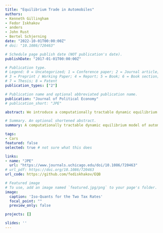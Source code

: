 ```yaml
---
title: "Equilibrium Trade in Automobiles"
authors:
- Kenneth Gillingham 
- Fedor Iskhakov 
- anders
- John Rust 
- Bertel Schjerning
date: "2022-10-01T00:00:00Z"
# doi: "10.1086/720463"

# Schedule page publish date (NOT publication's date).
publishDate: "2017-01-01T00:00:00Z"

# Publication type.
# Legend: 0 = Uncategorized; 1 = Conference paper; 2 = Journal article;
# 3 = Preprint / Working Paper; 4 = Report; 5 = Book; 6 = Book section;
# 7 = Thesis; 8 = Patent
publication_types: ["2"]

# Publication name and optional abbreviated publication name.
publication: "Journal of Political Economy"
# publication_short: "JPE"

abstract: We introduce a computationally tractable dynamic equilibrium model of automobile markets with heterogeneous consumers, focused on stationary flow equilibria. We introduce a fast, robust algorithm for computing equilibria and use it to estimate a model using nearly 39 million observations on car ownership transitions from Denmark. The estimated model fits the data well, and counterfactual simulations show that Denmark could raise total tax revenue by reducing the new-car registration tax rate. We show that reducing this tax rate while raising the tax rate on fuel increases aggregate welfare, tax revenue, and car ownership, while reducing car ages, driving, and CO2 emissions.

# Summary. An optional shortened abstract.
summary: A computationally tractable dynamic equilibrium model of automobile markets with heterogeneous consumers, focused on stationary flow equilibria. Estimated using Danish data. 

tags:
- Cars
featured: false
selected: true # not sure what this does

links:
- name: "JPE"
  url: "https://www.journals.uchicago.edu/doi/10.1086/720463"
# url_pdf: https://doi.org/10.1086/720463
url_code: https://github.com/fediskhakov/EQB

# Featured image
# To use, add an image named `featured.jpg/png` to your page's folder. 
image:
  caption: 'Iso-Quants for the Two Tax Rates'
  focal_point: ""
  preview_only: false

projects: []

slides: ''
---
```



